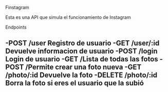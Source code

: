 Finstagram 

Esta es una API que simula el funcionamiento de Instagram

Endpoints 

-POST /user Registro de usuario
-GET /user/:id Devuelve informacion de usuario
-POST /login Login de usuario 
-GET /Lista de todas las fotos
-POST /Permite crear una foto nueva 
-GET /photo/:id Devuelve la foto
-DELETE /photo/:id Borra la foto si eres el usuario que la subió
-